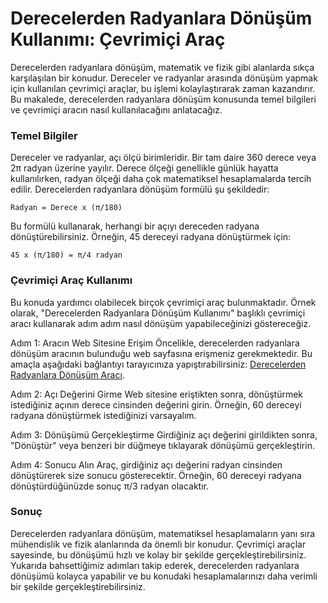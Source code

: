 Derecelerden Radyanlara Dönüşüm Kullanımı: Çevrimiçi Araç
=========================================================

Derecelerden radyanlara dönüşüm, matematik ve fizik gibi alanlarda sıkça karşılaşılan bir konudur. Dereceler ve radyanlar arasında dönüşüm yapmak için kullanılan çevrimiçi araçlar, bu işlemi kolaylaştırarak zaman kazandırır. Bu makalede, derecelerden radyanlara dönüşüm konusunda temel bilgileri ve çevrimiçi aracın nasıl kullanılacağını anlatacağız.

### Temel Bilgiler

Dereceler ve radyanlar, açı ölçü birimleridir. Bir tam daire 360 derece veya 2π radyan üzerine yayılır. Derece ölçeği genellikle günlük hayatta kullanılırken, radyan ölçeği daha çok matematiksel hesaplamalarda tercih edilir. Derecelerden radyanlara dönüşüm formülü şu şekildedir:

```
Radyan = Derece x (π/180)

```

Bu formülü kullanarak, herhangi bir açıyı dereceden radyana dönüştürebilirsiniz. Örneğin, 45 dereceyi radyana dönüştürmek için:

```
45 x (π/180) = π/4 radyan

```

### Çevrimiçi Araç Kullanımı

Bu konuda yardımcı olabilecek birçok çevrimiçi araç bulunmaktadır. Örnek olarak, "Derecelerden Radyanlara Dönüşüm Kullanımı" başlıklı çevrimiçi aracı kullanarak adım adım nasıl dönüşüm yapabileceğinizi göstereceğiz.

Adım 1: Aracın Web Sitesine Erişim Öncelikle, derecelerden radyanlara dönüşüm aracının bulunduğu web sayfasına erişmeniz gerekmektedir. Bu amaçla aşağıdaki bağlantıyı tarayıcınıza yapıştırabilirsiniz: [Derecelerden Radyanlara Dönüşüm Aracı](https://www.onlinecalculatorsfree.com/tr/convert/degrees-to-radians.html).

Adım 2: Açı Değerini Girme Web sitesine eriştikten sonra, dönüştürmek istediğiniz açının derece cinsinden değerini girin. Örneğin, 60 dereceyi radyana dönüştürmek istediğinizi varsayalım.

Adım 3: Dönüşümü Gerçekleştirme Girdiğiniz açı değerini girildikten sonra, "Dönüştür" veya benzeri bir düğmeye tıklayarak dönüşümü gerçekleştirin.

Adım 4: Sonucu Alın Araç, girdiğiniz açı değerini radyan cinsinden dönüştürerek size sonucu gösterecektir. Örneğin, 60 dereceyi radyana dönüştürdüğünüzde sonuç π/3 radyan olacaktır.

### Sonuç

Derecelerden radyanlara dönüşüm, matematiksel hesaplamaların yanı sıra mühendislik ve fizik alanlarında da önemli bir konudur. Çevrimiçi araçlar sayesinde, bu dönüşümü hızlı ve kolay bir şekilde gerçekleştirebilirsiniz. Yukarıda bahsettiğimiz adımları takip ederek, derecelerden radyanlara dönüşümü kolayca yapabilir ve bu konudaki hesaplamalarınızı daha verimli bir şekilde gerçekleştirebilirsiniz.